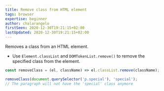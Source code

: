 ```yaml
---
title: Remove class from HTML element
tags: browser
expertise: beginner
author: chalarangelo
firstSeen: 2020-12-30T19:21:15+02:00
lastUpdated: 2020-12-30T19:21:15+02:00
---
```


Removes a class from an HTML element.

- Use `Element.classList` and `DOMTokenList.remove()` to remove the specified class from the element.

```js
const removeClass = (el, className) => el.classList.remove(className);
```

```js
removeClass(document.querySelector('p.special'), 'special');
// The paragraph will not have the 'special' class anymore
```
